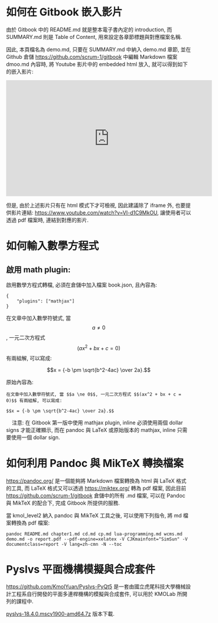 # 如何在 Gitbook 嵌入影片

由於 Gitbook 中的 README.md 就是整本電子書內定的 introduction, 而 SUMMARY.md 則是 Table of Content, 用來設定各章節標題與對應檔案名稱.

因此, 本頁檔名為 demo.md, 只要在 SUMMARY.md 中納入 demo.md 章節, 並在 Github 倉儲 https://github.com/scrum-1/gitbook 中編輯 Markdown 檔案 dmoo.md 內容時, 將 Youtube 影片中的 embedded html 放入, 就可以得到如下的嵌入影片:

<iframe width="560" height="315" src="https://www.youtube.com/embed/VI-d1C9MkOU" frameborder="0" allow="autoplay; encrypted-media" allowfullscreen></iframe>


但是, 由於上述影片只有在 html 模式下才可檢視, 因此建議除了 iframe 外, 也要提供影片連結: https://www.youtube.com/watch?v=VI-d1C9MkOU, 讓使用者可以透過 pdf 檔案時, 連結到對應的影片.

# 如何輸入數學方程式

## 啟用 math plugin:

啟用數學方程式轉檔, 必須在倉儲中加入檔案 book.json, 且內容為:

    {
        "plugins": ["mathjax"]
    }

在文章中加入數學符號式, 當 $$a \ne 0$$, 一元二次方程式 $$(ax^2 + bx + c = 0)$$ 有兩組解, 可以寫成: 

$$x = {-b \pm \sqrt{b^2-4ac} \over 2a}.$$

原始內容為:

    在文章中加入數學符號式, 當 $$a \ne 0$$, 一元二次方程式 $$(ax^2 + bx + c = 0)$$ 有兩組解, 可以寫成: 

    $$x = {-b \pm \sqrt{b^2-4ac} \over 2a}.$$
    
注意: 在 Gitbook 第一版中使用 mathjax plugin, inline 必須使用兩個 dollar signs 才能正確顯示, 而在 pandoc 與 LaTeX 或原始版本的 mathjax, inline 只需要使用一個 dollar sign.

# 如何利用 Pandoc 與 MikTeX 轉換檔案

https://pandoc.org/ 是一個能夠將 Markdown 檔案轉換為 html 與 LaTeX 格式的工具, 而 LaTeX 格式又可以透過 https://miktex.org/ 轉為 pdf 檔案, 因此目前 https://github.com/scrum-1/gitbook 倉儲中的所有 .md 檔案, 可以在 Pandoc 與 MikTeX 的配合下, 完成 Gitbook 所提供的服務.

當 kmol_level2 納入 pandoc 與 MikTeX 工具之後, 可以使用下列指令, 將 md 檔案轉換為 pdf 檔案:

    pandoc README.md chapter1.md cd.md cp.md lua-programming.md wcms.md demo.md -o report.pdf --pdf-engine=xelatex -V CJKmainfont="SimSun" -V documentclass=report -V lang=zh-cmn -N --toc

# Pyslvs 平面機構模擬與合成套件

https://github.com/KmolYuan/Pyslvs-PyQt5 是一套由國立虎尾科技大學機械設計工程系自行開發的平面多連桿機構的模擬與合成套件, 可以用於 KMOLab 所開列的課程中.

[pyslvs-18.4.0.mscv1900-amd64.7z](pyslvs-18.4.0.mscv1900-amd64.7z) 版本下載.
